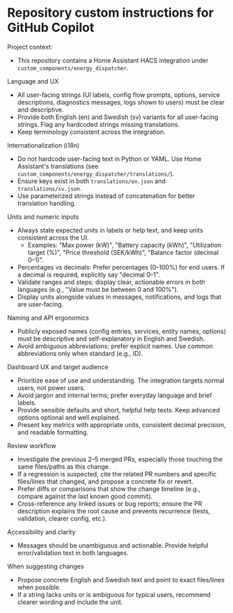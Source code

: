 # Repository custom instructions for GitHub Copilot

Project context:
- This repository contains a Home Assistant HACS integration under `custom_components/energy_dispatcher`.

Language and UX
- All user-facing strings (UI labels, config flow prompts, options, service descriptions, diagnostics messages, logs shown to users) must be clear and descriptive.
- Provide both English (en) and Swedish (sv) variants for all user-facing strings. Flag any hardcoded strings missing translations.
- Keep terminology consistent across the integration.

Internationalization (i18n)
- Do not hardcode user-facing text in Python or YAML. Use Home Assistant's translations (see `custom_components/energy_dispatcher/translations/`).
- Ensure keys exist in both `translations/en.json` and `translations/sv.json`.
- Use parameterized strings instead of concatenation for better translation handling.

Units and numeric inputs
- Always state expected units in labels or help text, and keep units consistent across the UI.
  - Examples: "Max power (kW)", "Battery capacity (kWh)", "Utilization target (%)", "Price threshold (SEK/kWh)", "Balance factor (decimal 0–1)".
- Percentages vs decimals: Prefer percentages (0–100%) for end users. If a decimal is required, explicitly say "decimal 0–1".
- Validate ranges and steps; display clear, actionable errors in both languages (e.g., "Value must be between 0 and 100%").
- Display units alongside values in messages, notifications, and logs that are user-facing.

Naming and API ergonomics
- Publicly exposed names (config entries, services, entity names, options) must be descriptive and self-explanatory in English and Swedish.
- Avoid ambiguous abbreviations; prefer explicit names. Use common abbreviations only when standard (e.g., ID).

Dashboard UX and target audience
- Prioritize ease of use and understanding. The integration targets normal users, not power users.
- Avoid jargon and internal terms; prefer everyday language and brief labels.
- Provide sensible defaults and short, helpful help texts. Keep advanced options optional and well explained.
- Present key metrics with appropriate units, consistent decimal precision, and readable formatting.

Review workflow
- Investigate the previous 2–5 merged PRs, especially those touching the same files/paths as this change.
- If a regression is suspected, cite the related PR numbers and specific files/lines that changed, and propose a concrete fix or revert.
- Prefer diffs or comparisons that show the change timeline (e.g., compare against the last known good commit).
- Cross-reference any linked issues or bug reports; ensure the PR description explains the root cause and prevents recurrence (tests, validation, clearer config, etc.).

Accessibility and clarity
- Messages should be unambiguous and actionable. Provide helpful error/validation text in both languages.

When suggesting changes
- Propose concrete English and Swedish text and point to exact files/lines when possible.
- If a string lacks units or is ambiguous for typical users, recommend clearer wording and include the unit.
